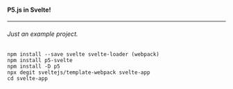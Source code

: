 #### P5.js in Svelte!
----
###### Just an example project.

```shell
npm install --save svelte svelte-loader (webpack)
npm install p5-svelte
npm install -D p5 
npx degit sveltejs/template-webpack svelte-app
cd svelte-app
```
